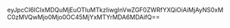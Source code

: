 eyJpcCI6ICIxMDQuMjEuOTIuMTkzIiwgInVwZGF0ZWRfYXQiOiAiMjAyNS0xMC0zMVQwMjo0Mjo0OC45MjYxMTYrMDA6MDAifQ==